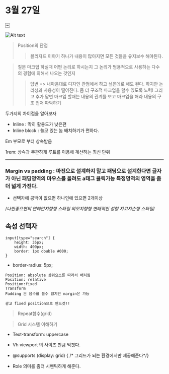 3월 27일
===
￼

![Alt text](/document/image/reset.png)

>Position의 단점 
>>블리자드 이야기 하나가 내용이 많아지면 모든 것들을 유지보수 해야된다.

>질문
마크업 하실때 어떤 논리로 하시는지 그 논리가 범용적으로 사용하는 다수의 경험에 의해서 나오는 것인지
>>답변 => 내마음대로 디자인 관점에서 하고 싶은데로 해도 된다. 하지만 논리성과 사용성이 떨어진다. 좀 더 구조적 마크업을 할수 있도록 노력!
		그리고 추가 답변 마크업 할때는 내용의 관계를 보고 마크업을 해라 내용의 구조 먼저 파악하기 

두가지의 차이점을 알아보자
- Inline : 딱히 활용도가 낮은편
- Inline block : 쓸모 있는 놈 배치하기가 편하다.


Em 부모로 부터 상속받음

1rem: 상속과 무관하게 루트를 이용해 계산하는 최신 단위

---
### Margin vs padding : 마진으로 설계하지 말고 패딩으로 설계한다면 글자가 아닌 패딩영역의 마우스를 올려도 a태그 클릭가능 특정영역의 영역을 좀더 넓게 가진다.

- 선택자에 공백이 없으면 하나인애 있으면 2개이상

/*나만좋으면되
연예인지향형 스타일
외모지향형
변태적인 성향
지고지순형 스타일*/


## 속성 선택자
```
input[type="search"] {
    height: 35px;
    width: 400px;
    border: 1px double #000;
}
```
* border-radius: 5px;

```
Position: absolute 상위요소를 따라서 배치됨
Position: relative
Position:fixed
Transform
Padding 은 음수를 쓸수 없지만 margin은 가능

광고 fixed position으로 만드것!!
```

> Repeat함수(grid)

> Grid 시스템 이해하기

- Text-transform: uppercase
- Vh viewport 의 사이즈 만큼 먹겟다.
- @supports (display: grid) { /* 그리드가 되는 환경에서만 제공해준다*/}

- Role 의미를 좀더 시멘틱하게 해준다.